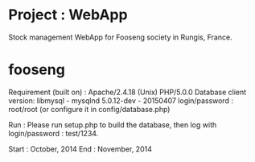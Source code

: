 # Project : WebApp

Stock management WebApp for Fooseng society in Rungis, France.

# fooseng

Requirement (built on) :
  Apache/2.4.18 (Unix) PHP/5.0.0
  Database client version: libmysql - mysqlnd 5.0.12-dev - 20150407
  login/password : root/root (or configure it in config/database.php)

Run :
  Please run setup.php to build the database,
  then log with login/password : test/1234.

Start : October, 2014
End : November, 2014
